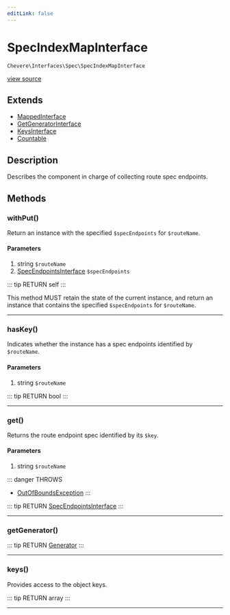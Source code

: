 ```yaml
---
editLink: false
---
```


# SpecIndexMapInterface

`Chevere\Interfaces\Spec\SpecIndexMapInterface`

[view source](https://github.com/chevere/chevere/blob/master/Spec/SpecIndexMapInterface.php)

## Extends

- [MappedInterface](../DataStructure/MappedInterface.md)
- [GetGeneratorInterface](../DataStructure/GetGeneratorInterface.md)
- [KeysInterface](../DataStructure/KeysInterface.md)
- [Countable](https://www.php.net/manual/class.countable)

## Description

Describes the component in charge of collecting route spec endpoints.

## Methods

### withPut()

Return an instance with the specified `$specEndpoints` for `$routeName`.

#### Parameters

1. string `$routeName`
2. [SpecEndpointsInterface](./SpecEndpointsInterface.md) `$specEndpoints`

::: tip RETURN
self
:::

This method MUST retain the state of the current instance, and return
an instance that contains the specified `$specEndpoints` for `$routeName`.

---

### hasKey()

Indicates whether the instance has a spec endpoints identified by `$routeName`.

#### Parameters

1. string `$routeName`

::: tip RETURN
bool
:::

---

### get()

Returns the route endpoint spec identified by its `$key`.

#### Parameters

1. string `$routeName`

::: danger THROWS
- [OutOfBoundsException](../../Exceptions/Core/OutOfBoundsException.md) 
:::

::: tip RETURN
[SpecEndpointsInterface](./SpecEndpointsInterface.md)
:::

---

### getGenerator()

::: tip RETURN
[Generator](https://www.php.net/manual/class.generator)
:::

---

### keys()

Provides access to the object keys.

::: tip RETURN
array
:::

---
